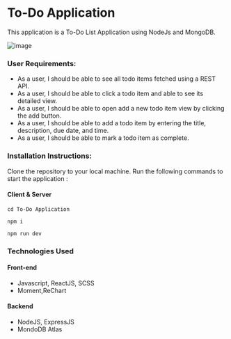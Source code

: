 # To-Do Application
This application is a To-Do List Application using NodeJs and MongoDB.

![image](https://github.com/Houshilian/To-Do-Application-MERN-Stack/blob/main/show.png)

### User Requirements: 
- As a user, I should be able to see all todo items fetched using a REST API.
- As a user, I should be able to click a todo item and able to see its detailed view.
- As a user, I should be able to open add a new todo item view by clicking the add button.
- As a user, I should be able to add a todo item by entering the title, description, due date, and time.
- As a user, I should be able to mark a todo item as complete.

### Installation Instructions:
Clone the repository to your local machine.
Run the following commands to start the application :

#### Client & Server
```
cd To-Do Application

npm i

npm run dev
````

### Technologies Used
#### Front-end
 - Javascript, ReactJS, SCSS
 - Moment,ReChart
#### Backend
 - NodeJS, ExpressJS
- MondoDB Atlas
